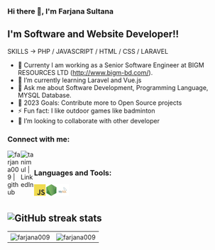 ### Hi there 👋, I'm Farjana Sultana
## I'm Software and Website Developer!!
SKILLS ->  PHP / JAVASCRIPT / HTML / CSS / LARAVEL

- 🔭 Currenty I am working as a Senior Software Engineer at BIGM RESOURCES LTD (http://www.bigm-bd.com/). 
- 🌱 I’m currently learning Laravel and Vue.js  
- 💬 Ask me about Software Development, Programming Language, MYSQL Database. 
- 🥅 2023 Goals: Contribute more to Open Source projects
- ⚡ Fun fact: I like outdoor games like badminton
- 👯 I’m looking to collaborate with other developer

### Connect with me:
[github]: https://github.com/farjana009
[linkedin]: https://www.linkedin.com/in/farjana009/


[<img align="left" alt="farjana009 | github" width="30px" src="https://encrypted-tbn0.gstatic.com/images?q=tbn:ANd9GcQN0Uu0auB-_30X62d-vUYM-jhN4TkqPqgv6A&usqp=CAU" />][github]
[<img align="left" alt="tanimul | LinkedIn" width="30px" src="https://www.citypng.com/public/uploads/preview/hd-square-white-outline-linkedin-icon-png-31624155196exv4kdg0si.png" />][linkedin]
<br />

### Languages and Tools:

<img align="left" alt="JavaScript" width="26px" src="https://raw.githubusercontent.com/github/explore/80688e429a7d4ef2fca1e82350fe8e3517d3494d/topics/javascript/javascript.png" />
<img align="left" alt="Node.js" width="26px" src="https://raw.githubusercontent.com/github/explore/80688e429a7d4ef2fca1e82350fe8e3517d3494d/topics/nodejs/nodejs.png" />
<img align="left" alt="MySQL" width="26px" src="https://raw.githubusercontent.com/github/explore/80688e429a7d4ef2fca1e82350fe8e3517d3494d/topics/mysql/mysql.png" />
<br />
<br />

<!--
![Top Langs (https://github-readme-stats.vercel.app/api/top-langs/?username=farjana009)](https://github.com/anuraghazra/github-readme-stats)

!GitHub stats (https://github-readme-stats.vercel.app/api?username=farjana009&show_icons=true&count_private=true)  
-->

![GitHub streak stats](https://github-readme-streak-stats.herokuapp.com/?user=farjana009&theme=dark) 
----

<table cellspacing="0" cellpadding="0" style="border:none;" align="center">
  <tr>
    <td>
      <img align="center" src="https://github-readme-stats.vercel.app/api/top-langs/?username=farjana009&theme=dark&layout=compact" alt="farjana009" />
    </td>
    <td>
      <img align="center" src="https://github-readme-stats.vercel.app/api?username=farjana009&show_icons=true&theme=dark&line_height=27&count_private=true&hide=issues" alt="farjana009" />
    </td>
   </tr>
</table>
